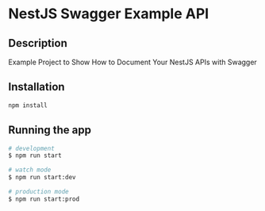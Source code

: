 # NestJS Swagger Example API

## Description

Example Project to Show How to Document Your NestJS APIs with Swagger

## Installation

```bash
npm install
```

## Running the app

```bash
# development
$ npm run start

# watch mode
$ npm run start:dev

# production mode
$ npm run start:prod
```
